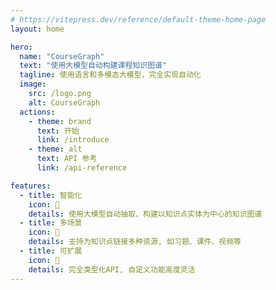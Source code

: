 ```yaml
---
# https://vitepress.dev/reference/default-theme-home-page
layout: home

hero:
  name: "CourseGraph"
  text: "使用大模型自动构建课程知识图谱"
  tagline: 使用语言和多模态大模型，完全实现自动化
  image:
    src: /logo.png
    alt: CourseGraph
  actions:
    - theme: brand
      text: 开始
      link: /introduce
    - theme: alt
      text: API 参考
      link: /api-reference

features:
  - title: 智能化
    icon: 🎉
    details: 使用大模型自动抽取、构建以知识点实体为中心的知识图谱
  - title: 多场景
    icon: 🐸
    details: 支持为知识点链接多种资源, 如习题、课件、视频等
  - title: 可扩展
    icon: 👀
    details: 完全类型化API, 自定义功能高度灵活
---
```

